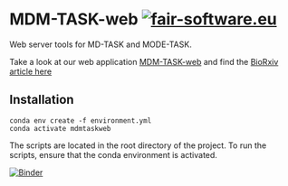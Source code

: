 # MDM-TASK-web [![fair-software.eu](https://img.shields.io/badge/fair--software.eu-%E2%97%8F%20%20%E2%97%8F%20%20%E2%97%8B%20%20%E2%97%8F%20%20%E2%97%8B-orange)](https://fair-software.eu)

Web server tools for MD-TASK and MODE-TASK.

Take a look at our web application [MDM-TASK-web](https://mdmtaskweb.rubi.ru.ac.za/) and find the [BioRxiv article here](https://www.biorxiv.org/content/10.1101/2021.01.29.428734v1)


## Installation
```
conda env create -f environment.yml
conda activate mdmtaskweb
```
The scripts are located in the root directory of the project. To run the scripts, ensure that the conda environment is activated. 

[![Binder](https://mybinder.org/badge_logo.svg)](https://mybinder.org/v2/gh/RUBi-ZA/MD-TASK/mdmtask-dev?filepath=example%2Fmdmtaskweb_tutorial.ipynb)
